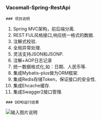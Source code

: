 ###  **Vacomall-Spring-RestApi** 
```
### 项目说明
```
1. Spring MVC架构，前后端分离.
2. REST FUL风格接口,响应统一格式的数据.
3. 注解式校验.
4. 全局异常处理.
5. 灵活支持JSON和JSONP.
6. 注解+AOP日志记录
7. 统一数据格式化,如：日期、人民币等.
8. 集成Mybatis-plus做为ORM框架.
8. 集成Redis存储Token，保证接口的安全性.  
10. 集成Ehcache缓存.
11. 集成Swagger2接口管理.

```
### DEMO运行结果
```
![输入图片说明](http://git.oschina.net/uploads/images/2016/1230/113028_70186e4b_89451.png "在这里输入图片标题")